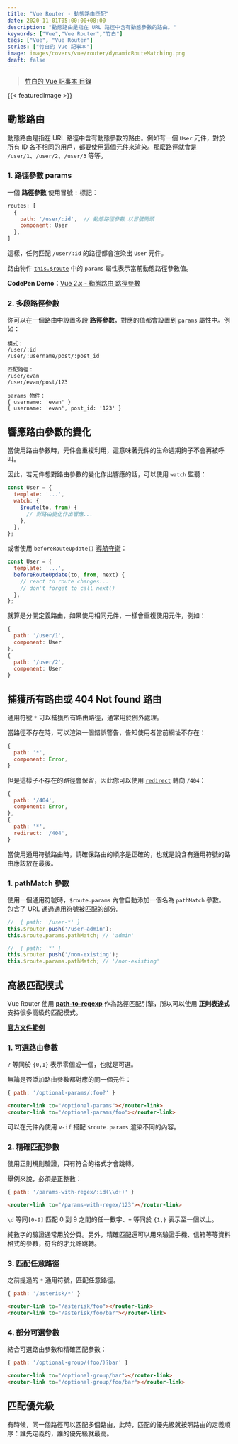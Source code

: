 ```yaml
---
title: "Vue Router - 動態路由匹配"
date: 2020-11-01T05:00:00+08:00
description: "動態路由是指在 URL 路徑中含有動態參數的路由。"
keywords: ["Vue","Vue Router","竹白"]
tags: ["Vue", "Vue Router"]
series: ["竹白的 Vue 記事本"]
image: images/covers/vue/router/dynamicRouteMatching.png
draft: false
---
```


>[竹白的 Vue 記事本 目錄](/posts/vue/menu/)

<!--more-->
{{< featuredImage >}}

## 動態路由

動態路由是指在 URL 路徑中含有動態參數的路由。例如有一個 `User` 元件，對於所有 ID 各不相同的用戶，都要使用這個元件來渲染。那麼路徑就會是 `/user/1`、`/user/2`、`/user/3` 等等。

### 1. 路徑參數 params

一個 **路徑參數** 使用冒號 `:` 標記：
```javascript
routes: [
  { 
    path: '/user/:id',  // 動態路徑參數 以冒號開頭
    component: User
  },
]
```
這樣，任何匹配 `/user/:id` 的路徑都會渲染出 `User` 元件。

路由物件 [`this.$route`](https://router.vuejs.org/zh/api/#%E8%B7%AF%E7%94%B1%E5%AF%B9%E8%B1%A1) 中的 `params` 屬性表示當前動態路徑參數值。

**CodePen Demo：**[Vue 2.x - 動態路由 路徑參數](https://codepen.io/CHUPAIWANG/pen/QWNXeYV)

### 2. 多段路徑參數

你可以在一個路由中設置多段 **路徑參數**，對應的值都會設置到 `params` 屬性中。例如：

```
模式：
/user/:id
/user/:username/post/:post_id

匹配路徑：
/user/evan
/user/evan/post/123

params 物件：
{ username: 'evan' }
{ username: 'evan', post_id: '123' }
```

## 響應路由參數的變化

當使用路由參數時，元件會重複利用，這意味著元件的生命週期鉤子不會再被呼叫。

因此，若元件想對路由參數的變化作出響應的話，可以使用 `watch` 監聽：
```javascript
const User = {
  template: '...',
  watch: {
    $route(to, from) {
      // 對路由變化作出響應...
    },
  },
};
```

或者使用 `beforeRouteUpdate()` [導航守衛](https://router.vuejs.org/zh/guide/advanced/navigation-guards.html#导航守卫)：

```javascript
const User = {
  template: '...',
  beforeRouteUpdate(to, from, next) {
    // react to route changes...
    // don't forget to call next()
  },
};
```

就算是分開定義路由，如果使用相同元件，一樣會重複使用元件，例如：
```javascript
{ 
  path: '/user/1',
  component: User
},
{ 
  path: '/user/2',
  component: User
}
```

## 捕獲所有路由或 404 Not found 路由

通用符號 `*` 可以捕獲所有路由路徑，通常用於例外處理。

當路徑不存在時，可以渲染一個錯誤警告，告知使用者當前網址不存在：
```javascript
{
  path: '*',
  component: Error,
}
```

但是這樣子不存在的路徑會保留，因此你可以使用 [`redirect`](https://router.vuejs.org/zh/guide/essentials/redirect-and-alias.html#%E9%87%8D%E5%AE%9A%E5%90%91%E5%92%8C%E5%88%AB%E5%90%8D) 轉向 `/404`：
```javascript
{
  path: '/404',
  component: Error,
},
{
  path: '*',
  redirect: '/404',
}
```

當使用通用符號路由時，請確保路由的順序是正確的，也就是說含有通用符號的路由應該放在最後。

### 1. pathMatch 參數

使用一個通用符號時，`$route.params` 內會自動添加一個名為 `pathMatch` 參數。包含了 URL 通過通用符號被匹配的部分。

```javascript
//  { path: '/user-*' }
this.$router.push('/user-admin');
this.$route.params.pathMatch; // 'admin'

//  { path: '*' }
this.$router.push('/non-existing');
this.$route.params.pathMatch; // '/non-existing'
```

## 高級匹配模式

Vue Router 使用 **[path-to-regexp](https://github.com/pillarjs/path-to-regexp/tree/v1.7.0)** 作為路徑匹配引擎，所以可以使用 **正則表達式** 支持很多高級的匹配模式。

**[官方文件範例](https://github.com/vuejs/vue-router/blob/dev/examples/route-matching/app.js)**

### 1. 可選路由參數

`?` 等同於 `{0,1}` 表示零個或一個，也就是可選。

無論是否添加路由參數都對應的同一個元件：
```javascript
{ path: '/optional-params/:foo?' }
```
```html
<router-link to="/optional-params"></router-link>
<router-link to="/optional-params/foo"></router-link>
```

可以在元件內使用 `v-if` 搭配 `$route.params` 渲染不同的內容。

### 2. 精確匹配參數

使用正則規則驗證，只有符合的格式才會跳轉。

舉例來說，必須是正整數：
```javascript
{ path: '/params-with-regex/:id(\\d+)' }
```
```html
<router-link to="/params-with-regex/123"></router-link>
```
`\d` 等同`[0-9]` 匹配 0 到 9 之間的任一數字、`+` 等同於 `{1,}` 表示至一個以上。

純數字的驗證通常用於分頁。另外，精確匹配還可以用來驗證手機、信箱等等資料格式的參數，符合的才允許跳轉。

### 3. 匹配任意路徑

之前提過的 `*` 通用符號，匹配任意路徑。

```javascript
{ path: '/asterisk/*' }
```
```html
<router-link to="/asterisk/foo"></router-link>
<router-link to="/asterisk/foo/bar"></router-link>
```

### 4. 部分可選參數

結合可選路由參數和精確匹配參數：
```javascript
{ path: '/optional-group/(foo/)?bar' }
```
```html
<router-link to="/optional-group/bar"></router-link>
<router-link to="/optional-group/foo/bar"></router-link>
```

## 匹配優先級

有時候，同一個路徑可以匹配多個路由，此時，匹配的優先級就按照路由的定義順序：誰先定義的，誰的優先級就最高。

